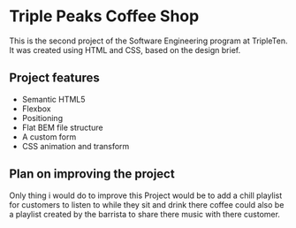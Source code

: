 # Triple Peaks Coffee Shop

This is the second project of the Software Engineering program at TripleTen. It was created using HTML and CSS, based on the design brief.

## Project features

-   Semantic HTML5
-   Flexbox
-   Positioning
-   Flat BEM file structure
-   A custom form
-   CSS animation and transform

## Plan on improving the project

Only thing i would do to improve this Project would be to add a chill playlist for customers to listen to while they sit and drink there coffee could also be a playlist created by the barrista to share there music with there customer.
